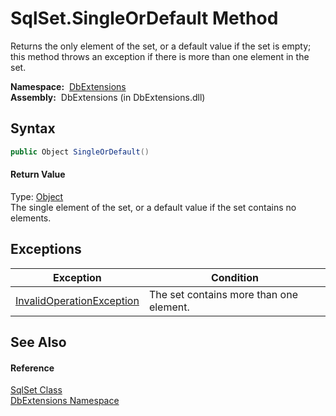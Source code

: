 SqlSet.SingleOrDefault Method
=============================
  Returns the only element of the set, or a default value if the set is empty; this method throws an exception if there is more than one element in the set.

  **Namespace:**  [DbExtensions][1]  
  **Assembly:**  DbExtensions (in DbExtensions.dll)

Syntax
------

```csharp
public Object SingleOrDefault()
```

#### Return Value
Type: [Object][2]  
The single element of the set, or a default value if the set contains no elements.

Exceptions
----------

Exception                      | Condition                               
------------------------------ | --------------------------------------- 
[InvalidOperationException][3] | The set contains more than one element. 


See Also
--------

#### Reference
[SqlSet Class][4]  
[DbExtensions Namespace][1]  

[1]: ../README.md
[2]: http://msdn.microsoft.com/en-us/library/e5kfa45b
[3]: http://msdn.microsoft.com/en-us/library/2asft85a
[4]: README.md